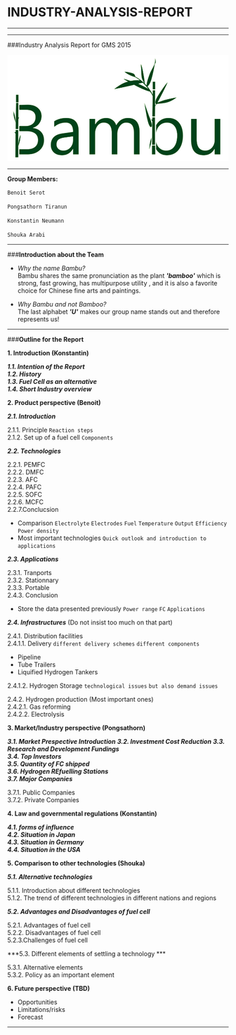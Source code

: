 # INDUSTRY-ANALYSIS-REPORT

___
___

###Industry Analysis Report for GMS 2015

![Bambu Logo](https://github.com/BambuGMS/Industry-Analysis-Report/blob/master/Project/Resources/Logo%20slimm.png)

___
**Group Members:**

    Benoit Serot

    Pongsathorn Tiranun

    Konstantin Neumann

    Shouka Arabi


___

###**Introduction about the Team**

- _Why the name Bambu?_  
	Bambu shares the same pronunciation as the plant **_'bamboo'_** which is strong, fast growing,  has multipurpose utility , and it is also a favorite choice for Chinese fine arts and paintings.

- _Why Bambu and not Bamboo?_  
	The last alphabet **_'U'_** makes our group name stands out and therefore represents us!

___

###**Outline for the Report**

**1. Introduction (Konstantin)**

***1.1. Intention of the Report</br>***
***1.2. History</br>***
***1.3. Fuel Cell as an alternative</br>***
***1.4. Short Industry overview***

**2. Product perspective (Benoit)**

***2.1. Introduction***

2.1.1. Principle `Reaction steps`</br>
2.1.2. Set up of a fuel cell `Components`

***2.2. Technologies***

2.2.1. PEMFC</br>
2.2.2. DMFC</br>
2.2.3. AFC</br>
2.2.4. PAFC</br>
2.2.5. SOFC</br>
2.2.6. MCFC</br>
2.2.7.Conclucsion
* Comparison `Electrolyte` `Electrodes` `Fuel` `Temperature` `Output` `Efficiency` `Power density`
* Most important technologies `Quick outlook and introduction to applications`

***2.3. Applications***

2.3.1. Tranports</br>
2.3.2. Stationnary</br>
2.3.3. Portable</br>
2.4.3. Conclusion</br>
* Store the data presented previously `Power range` `FC` `Applications`

***2.4. Infrastructures*** (Do not insist too much on that part)

2.4.1. Distribution facilities</br>
2.4.1.1. Delivery `different delivery schemes` `different components`
* Pipeline
* Tube Trailers
* Liquified Hydrogen Tankers

2.4.1.2. Hydrogen Storage `technological issues` `but also demand issues`

2.4.2. Hydrogen production (Most important ones)</br>
2.4.2.1. Gas reforming</br>
2.4.2.2. Electrolysis</br>

**3. Market/Industry perspective (Pongsathorn)**

***3.1. Market Prespective Introduction***
***3.2. Investment Cost Reduction***
***3.3. Research and Development Fundings***  
***3.4. Top Investors***  
***3.5. Quantity of FC shipped***  
***3.6. Hydrogen REfuelling Stations***  
***3.7. Major Companies***  

3.7.1. Public Companies</br>
3.7.2. Private Companies</br>

**4. Law and governmental regulations (Konstantin)**

***4.1. forms of influence</br>***
***4.2. Situation in Japan</br>***
***4.3. Situation in Germany</br>***
***4.4. Situation in the USA***

**5. Comparison to other technologies (Shouka)**

***5.1. Alternative technologies</br>***

5.1.1. Introduction about different technologies</br>
5.1.2. The trend of different technologies in different nations and regions</br>

***5.2. Advantages and Disadvantages of fuel cell***

5.2.1. Advantages of fuel cell</br>
5.2.2. Disadvantages of fuel cell</br>
5.2.3.Challenges of fuel cell</br>

***5.3. Different elements of settling a technology ***

5.3.1. Alternative elements</br>
5.3.2. Policy as an important element</br>

**6. Future perspective (TBD)**
* Opportunities
* Limitations/risks
* Forecast

___
